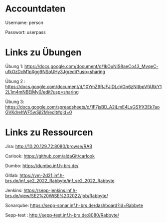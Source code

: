 # Accountdaten
Username: person

Passwort: userpass

# Links zu Übungen
Übung 1:  https://docs.google.com/document/d/1kOuNIS8aeCo43_MvqeC-ufkOzDcM1pXgg9NSoUHy3Jg/edit?usp=sharing

Übung 2 : https://docs.google.com/document/d/10YmZ9RJFJIDLcVGn6zNltbpVfARkY12L1m4mNBEiMy0/edit?usp=sharing

Übung 3: https://docs.google.com/spreadsheets/d/1F7jsBD_A2iLmE4LsGS1fX3Ek7aoGVKdrehWF5wSjl2M/edit#gid=0 

# Links zu Ressourcen

Jira: http://10.20.129.72:8080/browse/RAB

Carlook: https://github.com/aldaGit/carlook

Dumbo: https://dumbo.inf.h-brs.de/

Gitlab: https://vm-2d21.inf.h-brs.de/inf_se2_2022_Rabbyte/inf_se2_2022_Rabbyte

Jenkins: https://sepp-jenkins.inf.h-brs.de/view/SE2%20WiSE%202022/job/Rabbyte/

Sonarqube: https://sepp-sonar.inf.h-brs.de/dashboard?id=Rabbyte

Sepp-test : http://sepp-test.inf.h-brs.de:8080/Rabbyte/
